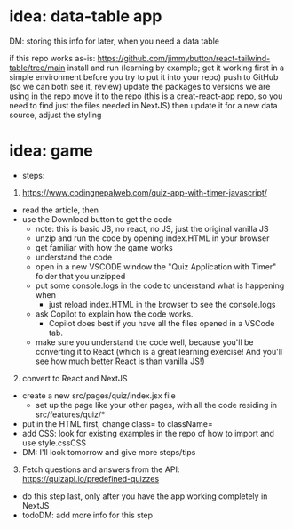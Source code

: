 

# idea: data-table app

DM: storing this info for later, when you need a data table

if this repo works as-is:
https://github.com/jimmybutton/react-tailwind-table/tree/main
install and run (learning by example; get it working first in a simple environment before you try to put it into your repo)
push to GitHub (so we can both see it, review)
update the packages to versions we are using in the repo
move it to the repo (this is a creat-react-app repo, so you need to find just the files needed in NextJS)
then update it for a new data source, adjust the styling



# idea: game
* steps:
1. https://www.codingnepalweb.com/quiz-app-with-timer-javascript/
  * read the article, then 
  * use the Download button to get the code
   	* note: this is basic JS, no react, no JS, just the original vanilla JS
	* unzip and run the code by opening index.HTML in your browser
	* get familiar with how the game works
	* understand the code
  	* open in a new VSCODE window the "Quiz Application with Timer" folder that you unzipped
  	* put some console.logs in the code to understand what is happening when
    	* just reload index.HTML in the browser to see the console.logs
    * ask Copilot to explain how the code works. 
      * Copilot does best if you have all the files opened in a VSCode tab.
  	* make sure you understand the code well, because you'll be converting it to React (which is a great learning exercise! And you'll see how much better React is than vanilla JS!)
2. convert to React and NextJS
  * create a new src/pages/quiz/index.jsx file
    * set up the page like your other pages, with all the code residing in src/features/quiz/*
  * put in the HTML first, change class= to className=
  * add CSS: look for existing examples in the repo of how to import and use style.cssCSS
  * DM: I'll look tomorrow and give more steps/tips
3. Fetch questions and answers from the API: https://quizapi.io/predefined-quizzes
  * do this step last, only after you have the app working completely in NextJS 
  * todoDM: add more info for this step


